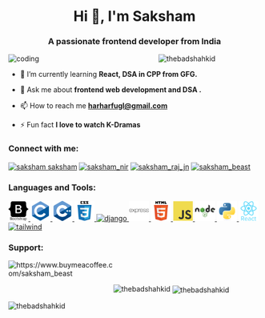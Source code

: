 <h1 align="center">Hi 👋, I'm Saksham</h1>
<h3 align="center">A passionate frontend developer from India</h3>
<img src="https://i.gifer.com/81RA.gif"  width="300" alt="coding" align="left">
<p align="left"> <img src="https://komarev.com/ghpvc/?username=thebadshahkid&label=Profile%20views&color=0e75b6&style=flat" alt="thebadshahkid" /> </p>

- 🌱 I’m currently learning **React, DSA in CPP from GFG.**

- 💬 Ask me about **frontend web development and DSA .**

- 📫 How to reach me **harharfugl@gmail.com**

- ⚡ Fun fact **I love to watch K-Dramas**

<h3 align="left">Connect with me:</h3>
<p align="left">
<a href="https://linkedin.com/in/saksham saksham" target="blank"><img align="center" src="https://img.freepik.com/premium-vector/square-linkedin-logo-isolated-white-background_469489-892.jpg" alt="saksham saksham" height="30" width="40" /></a>
<a href="https://instagram.com/saksham_nir" target="blank"><img align="center" src="https://img.freepik.com/free-vector/instagram-icon_1057-2227.jpg?w=740&t=st=1703148264~exp=1703148864~hmac=55ffb71ee58bf375d7b853ef465d2e45927956ebbc9d4850b3c4c6c6a02e67e4" alt="saksham_nir" height="30" width="40" /></a>
<a href="https://www.leetcode.com/saksham_raj_jn" target="blank"><img align="center" src="https://pbs.twimg.com/profile_images/910592237695676416/7xInX10u_400x400.jpg" alt="saksham_raj_jn" height="30" width="40" /></a>
<a href="https://auth.geeksforgeeks.org/user/saksham_beast" target="blank"><img align="center" src="https://media.geeksforgeeks.org/wp-content/uploads/20210511160813/g4g.jpg" alt="saksham_beast" height="30" width="40" /></a>
</p>

<h3 align="left">Languages and Tools:</h3>
<p align="left"> <a href="https://getbootstrap.com" target="_blank" rel="noreferrer"> <img src="https://raw.githubusercontent.com/devicons/devicon/master/icons/bootstrap/bootstrap-plain-wordmark.svg" alt="bootstrap" width="40" height="40"/> </a> <a href="https://www.cprogramming.com/" target="_blank" rel="noreferrer"> <img src="https://raw.githubusercontent.com/devicons/devicon/master/icons/c/c-original.svg" alt="c" width="40" height="40"/> </a> <a href="https://www.w3schools.com/cpp/" target="_blank" rel="noreferrer"> <img src="https://raw.githubusercontent.com/devicons/devicon/master/icons/cplusplus/cplusplus-original.svg" alt="cplusplus" width="40" height="40"/> </a> <a href="https://www.w3schools.com/css/" target="_blank" rel="noreferrer"> <img src="https://raw.githubusercontent.com/devicons/devicon/master/icons/css3/css3-original-wordmark.svg" alt="css3" width="40" height="40"/> </a> <a href="https://www.djangoproject.com/" target="_blank" rel="noreferrer"> <img src="https://cdn.worldvectorlogo.com/logos/django.svg" alt="django" width="40" height="40"/> </a> <a href="https://expressjs.com" target="_blank" rel="noreferrer"> <img src="https://raw.githubusercontent.com/devicons/devicon/master/icons/express/express-original-wordmark.svg" alt="express" width="40" height="40"/> </a> <a href="https://www.w3.org/html/" target="_blank" rel="noreferrer"> <img src="https://raw.githubusercontent.com/devicons/devicon/master/icons/html5/html5-original-wordmark.svg" alt="html5" width="40" height="40"/> </a> <a href="https://developer.mozilla.org/en-US/docs/Web/JavaScript" target="_blank" rel="noreferrer"> <img src="https://raw.githubusercontent.com/devicons/devicon/master/icons/javascript/javascript-original.svg" alt="javascript" width="40" height="40"/> </a> <a href="https://nodejs.org" target="_blank" rel="noreferrer"> <img src="https://raw.githubusercontent.com/devicons/devicon/master/icons/nodejs/nodejs-original-wordmark.svg" alt="nodejs" width="40" height="40"/> </a> <a href="https://www.python.org" target="_blank" rel="noreferrer"> <img src="https://raw.githubusercontent.com/devicons/devicon/master/icons/python/python-original.svg" alt="python" width="40" height="40"/> </a> <a href="https://reactjs.org/" target="_blank" rel="noreferrer"> <img src="https://raw.githubusercontent.com/devicons/devicon/master/icons/react/react-original-wordmark.svg" alt="react" width="40" height="40"/> </a> <a href="https://tailwindcss.com/" target="_blank" rel="noreferrer"> <img src="https://www.vectorlogo.zone/logos/tailwindcss/tailwindcss-icon.svg" alt="tailwind" width="40" height="40"/> </a> </p>

<h3 align="left">Support:</h3>
<p><a href="https://www.buymeacoffee.com/https://www.buymeacoffee.com/saksham_beast"> <img align="left" src="https://cdn.buymeacoffee.com/buttons/v2/default-yellow.png" height="50" width="210" alt="https://www.buymeacoffee.com/saksham_beast" /></a></p><br><br>

<p><img align="left" src="https://github-readme-stats.vercel.app/api/top-langs?username=thebadshahkid&show_icons=true&locale=en&layout=compact" alt="thebadshahkid" /></p>

<p>&nbsp;<img align="center" src="https://github-readme-stats.vercel.app/api?username=thebadshahkid&show_icons=true&locale=en" alt="thebadshahkid" /></p>

<p><img align="center" src="https://github-readme-streak-stats.herokuapp.com/?user=thebadshahkid&" alt="thebadshahkid" /></p>
